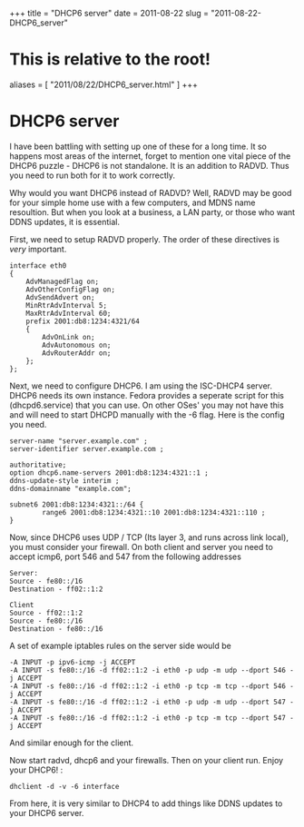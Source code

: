 +++
title = "DHCP6 server"
date = 2011-08-22
slug = "2011-08-22-DHCP6_server"
# This is relative to the root!
aliases = [ "2011/08/22/DHCP6_server.html" ]
+++
# DHCP6 server

I have been battling with setting up one of these for a long time. It so
happens most areas of the internet, forget to mention one vital piece of
the DHCP6 puzzle - DHCP6 is not standalone. It is an addition to RADVD.
Thus you need to run both for it to work correctly.

Why would you want DHCP6 instead of RADVD? Well, RADVD may be good for
your simple home use with a few computers, and MDNS name resoultion. But
when you look at a business, a LAN party, or those who want DDNS
updates, it is essential.

First, we need to setup RADVD properly. The order of these directives is
*very* important.

    interface eth0
    {
        AdvManagedFlag on;
        AdvOtherConfigFlag on;
        AdvSendAdvert on;
        MinRtrAdvInterval 5;
        MaxRtrAdvInterval 60;
        prefix 2001:db8:1234:4321/64
        {
            AdvOnLink on;
            AdvAutonomous on;
            AdvRouterAddr on;
        };
    };

Next, we need to configure DHCP6. I am using the ISC-DHCP4 server. DHCP6
needs its own instance. Fedora provides a seperate script for this
(dhcpd6.service) that you can use. On other OSes\' you may not have this
and will need to start DHCPD manually with the -6 flag. Here is the
config you need.

    server-name "server.example.com" ;
    server-identifier server.example.com ;

    authoritative;
    option dhcp6.name-servers 2001:db8:1234:4321::1 ;
    ddns-update-style interim ;
    ddns-domainname "example.com";

    subnet6 2001:db8:1234:4321::/64 {
            range6 2001:db8:1234:4321::10 2001:db8:1234:4321::110 ;
    }

Now, since DHCP6 uses UDP / TCP (Its layer 3, and runs across link
local), you must consider your firewall. On both client and server you
need to accept icmp6, port 546 and 547 from the following addresses

    Server:
    Source - fe80::/16 
    Destination - ff02::1:2

    Client
    Source - ff02::1:2
    Source - fe80::/16 
    Destination - fe80::/16

A set of example iptables rules on the server side would be

    -A INPUT -p ipv6-icmp -j ACCEPT
    -A INPUT -s fe80::/16 -d ff02::1:2 -i eth0 -p udp -m udp --dport 546 -j ACCEPT
    -A INPUT -s fe80::/16 -d ff02::1:2 -i eth0 -p tcp -m tcp --dport 546 -j ACCEPT
    -A INPUT -s fe80::/16 -d ff02::1:2 -i eth0 -p udp -m udp --dport 547 -j ACCEPT
    -A INPUT -s fe80::/16 -d ff02::1:2 -i eth0 -p tcp -m tcp --dport 547 -j ACCEPT

And similar enough for the client.

Now start radvd, dhcp6 and your firewalls. Then on your client run.
Enjoy your DHCP6! :

    dhclient -d -v -6 interface

From here, it is very similar to DHCP4 to add things like DDNS updates
to your DHCP6 server.
